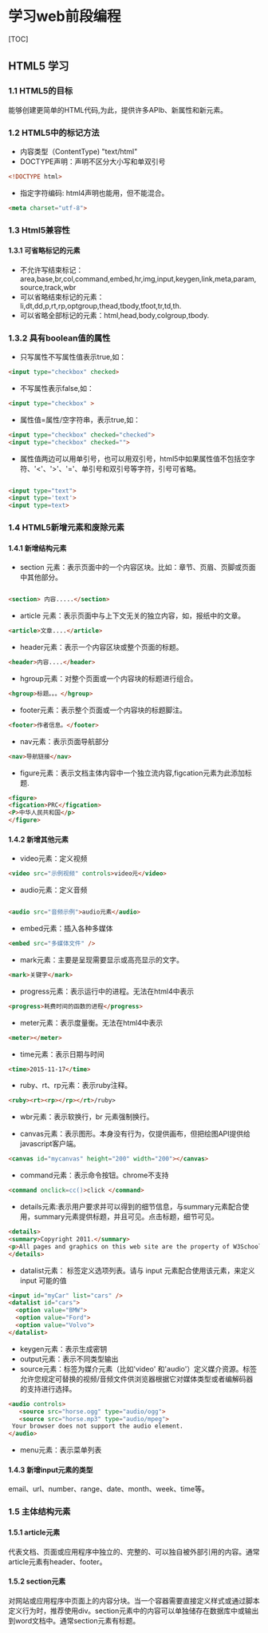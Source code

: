# 学习web前段编程

[TOC]

## HTML5 学习

### 1.1 HTML5的目标

能够创建更简单的HTML代码,为此，提供许多APIb、新属性和新元素。

### 1.2 HTML5中的标记方法

* 内容类型（ContentType) "text/html"  
* DOCTYPE声明：声明不区分大小写和单双引号

```html
<!DOCTYPE html>
```

* 指定字符编码: html4声明也能用，但不能混合。  

```html
<meta charset="utf-8">
```

### 1.3 Html5兼容性

#### 1.3.1 可省略标记的元素

* 不允许写结束标记：area,base,br,col,command,embed,hr,img,input,keygen,link,meta,param,source,track,wbr  
* 可以省略结束标记的元素：li,dt,dd,p,rt,rp,optgroup,thead,tbody,tfoot,tr,td,th.  
* 可以省略全部标记的元素：html,head,body,colgroup,tbody.  

### 1.3.2 具有boolean值的属性

* 只写属性不写属性值表示true,如：

```html {.lineNo}
<input type="checkbox" checked>
```

* 不写属性表示false,如：

```html
<input type="checkbox" >
```  

* 属性值=属性/空字符串，表示true,如：

```html {.lineNo}
<input type="checkbox" checked="checked">
<input type="checkbox" checked="">
```

* 属性值两边可以用单引号，也可以用双引号，html5中如果属性值不包括空字符、'<'、'>'、'='、单引号和双引号等字符，引号可省略。

```html

<input type="text">
<input type='text'>
<input type=text>
```  

### 1.4 HTML5新增元素和废除元素

#### 1.4.1 新增结构元素

* section 元素：表示页面中的一个内容区块。比如：章节、页眉、页脚或页面中其他部分。

```html

<section> 内容.....</section>
```

* article 元素：表示页面中与上下文无关的独立内容，如，报纸中的文章。

```html
<article>文章....</article>
```

* header元素：表示一个内容区块或整个页面的标题。

```html
<header>内容....</header>
```

* hgroup元素：对整个页面或一个内容块的标题进行组合。

```html
<hgroup>标题。。。</hgroup>
```

* footer元素：表示整个页面或一个内容块的标题脚注。

```html
<footer>作者信息。</footer>
```  

* nav元素：表示页面导航部分

```html
<nav>导航链接</nav>
```

* figure元素：表示文档主体内容中一个独立流内容,figcation元素为此添加标题.

```html
<figure>
<figcation>PRC</figcation>
<P>中华人民共和国</p>
</figure>
```

#### 1.4.2 新增其他元素

* video元素：定义视频

```html
<video src="示例视频" controls>video元</video>
```

* audio元素：定义音频

```html

<audio src="音频示例">audio元素</audio>
```

* embed元素：插入各种多媒体

```html
<embed src="多媒体文件" />
```

* mark元素：主要是呈现需要显示或高亮显示的文字。

```html
<mark>关键字</mark>
```

* progress元素：表示运行中的进程。无法在html4中表示

```html
<progress>耗费时间的函数的进程</progress>
```

* meter元素：表示度量衡。无法在html4中表示

```html
<meter></meter>
```

* time元素：表示日期与时间

```html
<time>2015-11-17</time>
```

* ruby、rt、rp元素：表示ruby注释。

```html
<ruby><rt><rp></rp></rt>/ruby>
```

* wbr元素：表示软换行，br 元素强制换行。

* canvas元素：表示图形。本身没有行为，仅提供画布，但把绘图API提供给javascript客户端。

```html
<canvas id="mycanvas" height="200" width="200"></canvas>
```

* command元素：表示命令按钮。chrome不支持

```html
<command onclick=cc()>click </command>
```

* details元素:表示用户要求并可以得到的细节信息，与summary元素配合使用，summary元素提供标题，并且可见。点击标题，细节可见。

```html
<details>
<summary>Copyright 2011.</summary>
<p>All pages and graphics on this web site are the property of W3School.</p>
</details>
```

* datalist元素： 标签定义选项列表。请与 input 元素配合使用该元素，来定义 input 可能的值

```html
<input id="myCar" list="cars" />
<datalist id="cars">
  <option value="BMW">
  <option value="Ford">
  <option value="Volvo">
</datalist>
```

* keygen元素：表示生成密钥
* output元素：表示不同类型输出
* source元素：标签为媒介元素（比如'video' 和'audio'）定义媒介资源。标签允许您规定可替换的视频/音频文件供浏览器根据它对媒体类型或者编解码器的支持进行选择。

```html
<audio controls>
   <source src="horse.ogg" type="audio/ogg">
   <source src="horse.mp3" type="audio/mpeg">
 Your browser does not support the audio element.
</audio>
```

* menu元素：表示菜单列表

#### 1.4.3 新增input元素的类型

email、url、number、range、date、month、week、time等。

### 1.5 主体结构元素

#### 1.5.1 article元素

代表文档、页面或应用程序中独立的、完整的、可以独自被外部引用的内容。通常article元素有header、footer。

#### 1.5.2 section元素

对网站或应用程序中页面上的内容分块。当一个容器需要直接定义样式或通过脚本定义行为时，推荐使用div。section元素中的内容可以单独储存在数据库中或输出到word文档中。通常section元素有标题。
